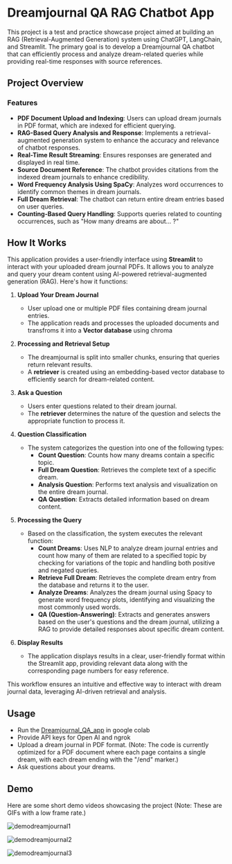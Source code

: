# Dreamjournal QA RAG Chatbot App

This project is a test and practice showcase project aimed at building an RAG (Retrieval-Augmented Generation) system using ChatGPT, LangChain, and Streamlit. The primary goal is to develop a Dreamjournal QA chatbot that can efficiently process and analyze dream-related queries while providing real-time responses with source references.

## Project Overview

### Features
- **PDF Document Upload and Indexing**: Users can upload dream journals in PDF format, which are indexed for efficient querying.
- **RAG-Based Query Analysis and Response**: Implements a retrieval-augmented generation system to enhance the accuracy and relevance of chatbot responses.
- **Real-Time Result Streaming**: Ensures responses are generated and displayed in real time.
- **Source Document Reference**: The chatbot provides citations from the indexed dream journals to enhance credibility.
- **Word Frequency Analysis Using SpaCy**: Analyzes word occurrences to identify common themes in dream journals.
- **Full Dream Retrieval**: The chatbot can return entire dream entries based on user queries.
- **Counting-Based Query Handling**: Supports queries related to counting occurrences, such as "How many dreams are about... ?"

## **How It Works**

This application provides a user-friendly interface using **Streamlit** to interact with your uploaded dream journal PDFs. It allows you to analyze and query your dream content using AI-powered retrieval-augmented generation (RAG). Here's how it functions:

1. **Upload Your Dream Journal**
   - User upload one or multiple PDF files containing dream journal entries.
   - The application reads and processes the uploaded documents and transfroms it into a **Vector database** using chroma

2. **Processing and Retrieval Setup**
   - The dreamjournal is split into smaller chunks, ensuring that queries return relevant results.
   - A **retriever** is created using an embedding-based vector database to efficiently search for dream-related content.

3. **Ask a Question**
   - Users enter questions related to their dream journal.
   - The **retriever** determines the nature of the question and selects the appropriate function to process it.

4. **Question Classification**
   - The system categorizes the question into one of the following types:
     - **Count Question**: Counts how many dreams contain a specific topic.
     - **Full Dream Question**: Retrieves the complete text of a specific dream.
     - **Analysis Question**: Performs text analysis and visualization on the entire dream journal.
     - **QA Question**: Extracts detailed information based on dream content.

5. **Processing the Query**
   - Based on the classification, the system executes the relevant function:
     - **Count Dreams**: Uses NLP to analyze dream journal entries and count how many of them are related to a specified topic by checking for variations of the topic and handling both positive and negated queries. 
     - **Retrieve Full Dream**: Retrieves the complete dream entry from the database and returns it to the user.
     - **Analyze Dreams**:  Analyzes the dream journal using Spacy to generate word frequency plots, identifying and visualizing the most commonly used words.
     - **QA (Question-Answering)**: Extracts and generates answers based on the user's questions and the dream journal, utilizing a RAG to provide detailed responses about specific dream content.

6. **Display Results**
   - The application displays results in a clear, user-friendly format within the Streamlit app, providing relevant data along with the corresponding page numbers for easy reference. 
  
This workflow ensures an intuitive and effective way to interact with dream journal data, leveraging AI-driven retrieval and analysis.

## Usage
- Run the [Dreamjournal_QA_app](https://github.com/SomersInias/Dreamjournal-RAG-Application/blob/main/Dreamjournal_QA_app.ipynb) in google colab
- Provide API keys for Open AI and ngrok
- Upload a dream journal in PDF format. (Note: The code is currently optimized for a PDF document where each page contains a single dream, with each dream ending with the "/end" marker.)
- Ask questions about your dreams.

## Demo

Here are some short demo videos showcasing the project (Note: These are GIFs with a low frame rate.) 


![demodreamjournal1](https://github.com/user-attachments/assets/7f308d42-c49c-46de-83f8-42f41ba1090f)

![demodreamjournal2](https://github.com/user-attachments/assets/bef20da1-c62a-46b0-96e7-d796b5c36164)

![demodreamjournal3](https://github.com/user-attachments/assets/d2f1485e-e8d8-4190-ae41-c748c37b9693)




